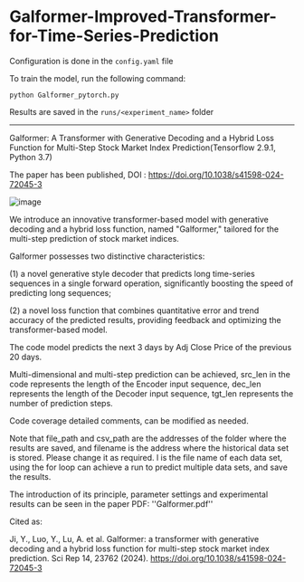 # Galformer-Improved-Transformer-for-Time-Series-Prediction

Configuration is done in the `config.yaml` file

To train the model, run the following command:
```
python Galformer_pytorch.py
```

Results are saved in the `runs/<experiment_name>` folder

---------------------------------------------
Galformer: A Transformer with Generative Decoding and a Hybrid Loss Function for Multi-Step Stock Market Index Prediction(Tensorflow 2.9.1, Python 3.7)

The paper has been published, DOI : https://doi.org/10.1038/s41598-024-72045-3

![image](https://s2.loli.net/2024/10/12/boHp4vQFZjJI1lh.png)

We introduce an innovative transformer-based model with generative decoding and a hybrid loss function, named "Galformer," tailored for the multi-step prediction of stock market indices. 

Galformer possesses two distinctive characteristics: 

(1) a novel generative style decoder that predicts long time-series sequences in a single forward operation, significantly boosting the speed of predicting long sequences; 

(2) a novel loss function that combines quantitative error and trend accuracy of the predicted results, providing feedback and optimizing the transformer-based model.

The code model predicts the next 3 days by Adj Close Price of the previous 20 days.

Multi-dimensional and multi-step prediction can be achieved, src_len in the code represents the length of the Encoder input sequence, dec_len represents the length of the Decoder input sequence, tgt_len represents the number of prediction steps.

Code coverage detailed comments, can be modified as needed.

Note that file_path and csv_path are the addresses of the folder where the results are saved, and filename is the address where the historical data set is stored. Please change it as required. l is the file name of each data set, using the for loop can achieve a run to predict multiple data sets, and save the results.

The introduction of its principle, parameter settings and experimental results can be seen in the paper PDF: ''Galformer.pdf''

Cited as:

Ji, Y., Luo, Y., Lu, A. et al. Galformer: a transformer with generative decoding and a hybrid loss function for multi-step stock market index prediction. Sci Rep 14, 23762 (2024). https://doi.org/10.1038/s41598-024-72045-3
